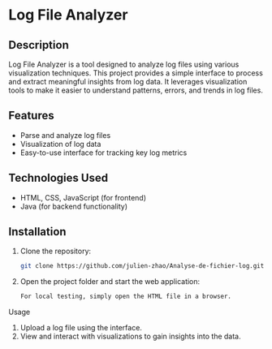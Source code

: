# Log File Analyzer

## Description

Log File Analyzer is a tool designed to analyze log files using various visualization techniques. This project provides a simple interface to process and extract meaningful insights from log data. It leverages visualization tools to make it easier to understand patterns, errors, and trends in log files.

## Features

- Parse and analyze log files
- Visualization of log data
- Easy-to-use interface for tracking key log metrics

## Technologies Used

- HTML, CSS, JavaScript (for frontend)
- Java (for backend functionality)

## Installation

1. Clone the repository:
   ```bash
   git clone https://github.com/julien-zhao/Analyse-de-fichier-log.git
2. Open the project folder and start the web application:
   ```bash
   For local testing, simply open the HTML file in a browser.
   
Usage

1. Upload a log file using the interface.
2. View and interact with visualizations to gain insights into the data.
